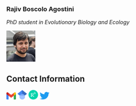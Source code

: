 <html>
<body>

<h3><b>Rajiv Boscolo Agostini</b></h3>
<p><i>PhD student in Evolutionary Biology and Ecology</i></p>
<p><img src="images/321678B2-723C-4F32-A93E-58E566760543.jpeg" alt="Photo" style="width:15%"></p>
<h2>Contact Information</h2>
<a href="mailto:bscrjv@unife.it"><img src="images/Gmail_icon.png" alt="Mail" style="width:5%"></a>
<a href="https://scholar.google.com/citations?user=Z1vQ4lEAAAAJ&hl=it"><img src="images/Google_Scholar_logo.png" alt="Google Scholar" style="width:5%"></a>
<a href="https://www.researchgate.net/profile/Rajiv-Boscolo-Agostini"><img src="images/ResearchGate_icon.png" alt="Research Gate" style="width:5%"></a>
<a href="https://twitter.com/Rajiv94_"><img src="images/Logo_of_Twitter.png" alt="Twitter" style="width:5%"></a>
</body>
</html>

